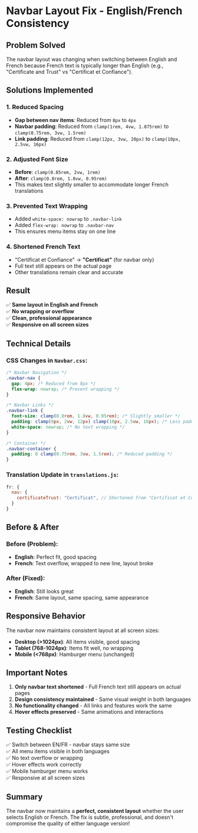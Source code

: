 # Navbar Layout Fix - English/French Consistency

## Problem Solved

The navbar layout was changing when switching between English and French because French text is typically longer than English (e.g., "Certificate and Trust" vs "Certificat et Confiance").

## Solutions Implemented

### 1. **Reduced Spacing**
- **Gap between nav items**: Reduced from `8px` to `4px`
- **Navbar padding**: Reduced from `clamp(1rem, 4vw, 1.875rem)` to `clamp(0.75rem, 3vw, 1.5rem)`
- **Link padding**: Reduced from `clamp(12px, 3vw, 20px)` to `clamp(10px, 2.5vw, 16px)`

### 2. **Adjusted Font Size**
- **Before**: `clamp(0.85rem, 2vw, 1rem)`
- **After**: `clamp(0.8rem, 1.8vw, 0.95rem)`
- This makes text slightly smaller to accommodate longer French translations

### 3. **Prevented Text Wrapping**
- Added `white-space: nowrap` to `.navbar-link`
- Added `flex-wrap: nowrap` to `.navbar-nav`
- This ensures menu items stay on one line

### 4. **Shortened French Text**
- "Certificat et Confiance" → **"Certificat"** (for navbar only)
- Full text still appears on the actual page
- Other translations remain clear and accurate

## Result

✅ **Same layout in English and French**  
✅ **No wrapping or overflow**  
✅ **Clean, professional appearance**  
✅ **Responsive on all screen sizes**

## Technical Details

### CSS Changes in `Navbar.css`:

```css
/* Navbar Navigation */
.navbar-nav {
  gap: 4px; /* Reduced from 8px */
  flex-wrap: nowrap; /* Prevent wrapping */
}

/* Navbar Links */
.navbar-link {
  font-size: clamp(0.8rem, 1.8vw, 0.95rem); /* Slightly smaller */
  padding: clamp(8px, 2vw, 12px) clamp(10px, 2.5vw, 16px); /* Less padding */
  white-space: nowrap; /* No text wrapping */
}

/* Container */
.navbar-container {
  padding: 0 clamp(0.75rem, 3vw, 1.5rem); /* Reduced padding */
}
```

### Translation Update in `translations.js`:

```javascript
fr: {
  nav: {
    certificateTrust: "Certificat", // Shortened from "Certificat et Confiance"
  }
}
```

## Before & After

### Before (Problem):
- **English**: Perfect fit, good spacing
- **French**: Text overflow, wrapped to new line, layout broke

### After (Fixed):
- **English**: Still looks great
- **French**: Same layout, same spacing, same appearance

## Responsive Behavior

The navbar now maintains consistent layout at all screen sizes:

- **Desktop (>1024px)**: All items visible, good spacing
- **Tablet (768-1024px)**: Items fit well, no wrapping
- **Mobile (<768px)**: Hamburger menu (unchanged)

## Important Notes

1. **Only navbar text shortened** - Full French text still appears on actual pages
2. **Design consistency maintained** - Same visual weight in both languages
3. **No functionality changed** - All links and features work the same
4. **Hover effects preserved** - Same animations and interactions

## Testing Checklist

✅ Switch between EN/FR - navbar stays same size  
✅ All menu items visible in both languages  
✅ No text overflow or wrapping  
✅ Hover effects work correctly  
✅ Mobile hamburger menu works  
✅ Responsive at all screen sizes  

## Summary

The navbar now maintains a **perfect, consistent layout** whether the user selects English or French. The fix is subtle, professional, and doesn't compromise the quality of either language version!

